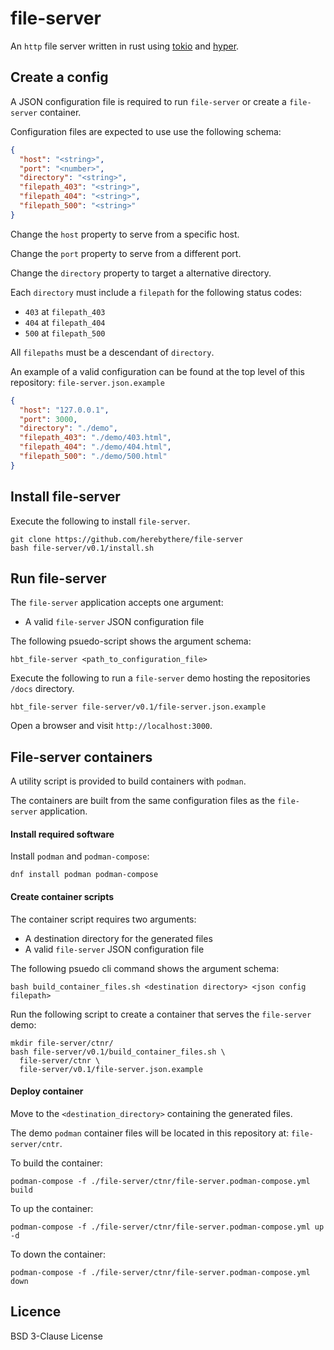 # file-server

An `http` file server written in rust using [tokio](https://tokio.rs/) and [hyper](https://hyper.rs/).

## Create a config

A JSON configuration file is required to run `file-server` or create a `file-server` container.

Configuration files are expected to use use the following schema:

```json
{
  "host": "<string>",
  "port": "<number>",
  "directory": "<string>",
  "filepath_403": "<string>",
  "filepath_404": "<string>",
  "filepath_500": "<string>"
}
```

Change the `host` property to serve from a specific host.

Change the `port` property to serve from a different port.

Change the `directory` property to target a alternative directory.

Each `directory` must include a `filepath` for the following status codes:
- `403` at `filepath_403`
- `404` at `filepath_404`
- `500` at `filepath_500`

All `filepaths` must be a descendant of `directory`.

An example of a valid configuration can be found at the top level
of this repository: `file-server.json.example`

```json
{
  "host": "127.0.0.1",
  "port": 3000,
  "directory": "./demo",
  "filepath_403": "./demo/403.html",
  "filepath_404": "./demo/404.html",
  "filepath_500": "./demo/500.html"
}
```

## Install file-server

Execute the following to install `file-server`.

```
git clone https://github.com/herebythere/file-server
bash file-server/v0.1/install.sh
```

## Run file-server

The `file-server` application accepts one argument:
- A valid `file-server` JSON configuration file

The following psuedo-script shows the argument schema:
```
hbt_file-server <path_to_configuration_file>
```

Execute the following to run a `file-server` demo hosting the repositories `/docs` directory.
```
hbt_file-server file-server/v0.1/file-server.json.example
```

Open a browser and visit `http://localhost:3000`.

## File-server containers

A utility script is provided to build containers with `podman`.

The containers are built from the same configuration files as the `file-server` application.

#### Install required software

Install `podman` and `podman-compose`:

```
dnf install podman podman-compose
```

#### Create container scripts

The container script requires two arguments:
- A destination directory for the generated files
- A valid `file-server` JSON configuration file

The following psuedo cli command shows the argument schema:
```
bash build_container_files.sh <destination directory> <json config filepath>
```

Run the following script to create a container that serves the `file-server` demo:
```
mkdir file-server/ctnr/
bash file-server/v0.1/build_container_files.sh \
  file-server/ctnr \
  file-server/v0.1/file-server.json.example
```

#### Deploy container

Move to the `<destination_directory>` containing the generated  files.

The demo `podman` container files will be located in this repository at:
`file-server/cntr`.

To build the container:
```
podman-compose -f ./file-server/ctnr/file-server.podman-compose.yml build
```

To up the container:
```
podman-compose -f ./file-server/ctnr/file-server.podman-compose.yml up -d
```

To down the container:
```
podman-compose -f ./file-server/ctnr/file-server.podman-compose.yml down
```

## Licence

BSD 3-Clause License

